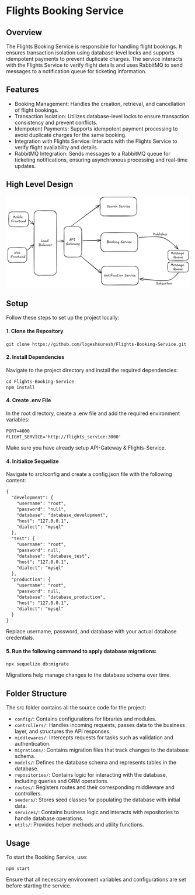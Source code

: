 # Flights Booking Service

## Overview
The Flights Booking Service is responsible for handling flight bookings. It ensures transaction isolation using database-level locks and supports idempotent payments to prevent duplicate charges. The service interacts with the Flights Service to verify flight details and uses RabbitMQ to send messages to a notification queue for ticketing information.

## Features
- Booking Management: Handles the creation, retrieval, and cancellation of flight bookings.
- Transaction Isolation: Utilizes database-level locks to ensure transaction consistency and prevent conflicts.
- Idempotent Payments: Supports idempotent payment processing to avoid duplicate charges for the same booking.
- Integration with Flights Service: Interacts with the Flights Service to verify flight availability and details.
- RabbitMQ Integration: Sends messages to a RabbitMQ queue for ticketing notifications, ensuring asynchronous processing and real-time updates.

## High Level Design
![High Level Design](https://github.com/logeshsuresh/Flights-Booking-Service/blob/master/Flights-HLD.png)

## Setup
Follow these steps to set up the project locally:

#### 1. Clone the Repository

```
git clone https://github.com/logeshsuresh/Flights-Booking-Service.git
```

#### 2. Install Dependencies

Navigate to the project directory and install the required dependencies:

```
cd Flights-Booking-Service
npm install
```

#### 4. Create .env File

In the root directory, create a .env file and add the required environment variables:
```
PORT=4000
FLIGHT_SERVICE='http://flights_service:3000'
```
Make sure you have already setup API-Gateway & Flights-Service.

#### 4. Initialize Sequelize

Navigate to src/config and create a config.json file with the following content:
```
{
  "development": {
    "username": "root",
    "password": "null",
    "database": "database_development",
    "host": "127.0.0.1",
    "dialect": "mysql"
  },
  "test": {
    "username": "root",
    "password": null,
    "database": "database_test",
    "host": "127.0.0.1",
    "dialect": "mysql"
  },
  "production": {
    "username": "root",
    "password": null,
    "database": "database_production",
    "host": "127.0.0.1",
    "dialect": "mysql"
  }
}
```
Replace username, password, and database with your actual database credentials.

#### 5. Run the following command to apply database migrations:

```
npx sequelize db:migrate
```
Migrations help manage changes to the database schema over time.

## Folder Structure
The src folder contains all the source code for the project:

- `config/`: Contains configurations for libraries and modules.
- `controllers/`: Handles incoming requests, passes data to the business layer, and structures the API responses.
- `middlewares/`: Intercepts requests for tasks such as validation and authentication.
- `migrations/`: Contains migration files that track changes to the database schema.
- `models/`: Defines the database schema and represents tables in the database.
- `repositories/`: Contains logic for interacting with the database, including queries and ORM operations.
- `routes/`: Registers routes and their corresponding middleware and controllers.
- `seeders/`: Stores seed classes for populating the database with initial data.
- `services/`: Contains business logic and interacts with repositories to handle database operations.
- `utils/`: Provides helper methods and utility functions.

## Usage
To start the Booking Service, use:

```
npm start
```
Ensure that all necessary environment variables and configurations are set before starting the service.

